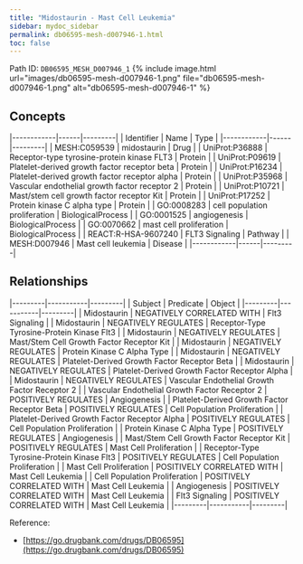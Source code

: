 ```yaml
---
title: "Midostaurin - Mast Cell Leukemia"
sidebar: mydoc_sidebar
permalink: db06595-mesh-d007946-1.html
toc: false 
---
```



Path ID: `DB06595_MESH_D007946_1`
{% include image.html url="images/db06595-mesh-d007946-1.png" file="db06595-mesh-d007946-1.png" alt="db06595-mesh-d007946-1" %}

## Concepts

|------------|------|---------|
| Identifier | Name | Type    |
|------------|------|---------|
| MESH:C059539 | midostaurin | Drug |
| UniProt:P36888 | Receptor-type tyrosine-protein kinase FLT3 | Protein |
| UniProt:P09619 | Platelet-derived growth factor receptor beta | Protein |
| UniProt:P16234 | Platelet-derived growth factor receptor alpha | Protein |
| UniProt:P35968 | Vascular endothelial growth factor receptor 2 | Protein |
| UniProt:P10721 | Mast/stem cell growth factor receptor Kit | Protein |
| UniProt:P17252 | Protein kinase C alpha type | Protein |
| GO:0008283 | cell population proliferation | BiologicalProcess |
| GO:0001525 | angiogenesis | BiologicalProcess |
| GO:0070662 | mast cell proliferation | BiologicalProcess |
| REACT:R-HSA-9607240 | FLT3 Signaling | Pathway |
| MESH:D007946 | Mast cell leukemia | Disease |
|------------|------|---------|

## Relationships

|---------|-----------|---------|
| Subject | Predicate | Object  |
|---------|-----------|---------|
| Midostaurin | NEGATIVELY CORRELATED WITH | Flt3 Signaling |
| Midostaurin | NEGATIVELY REGULATES | Receptor-Type Tyrosine-Protein Kinase Flt3 |
| Midostaurin | NEGATIVELY REGULATES | Mast/Stem Cell Growth Factor Receptor Kit |
| Midostaurin | NEGATIVELY REGULATES | Protein Kinase C Alpha Type |
| Midostaurin | NEGATIVELY REGULATES | Platelet-Derived Growth Factor Receptor Beta |
| Midostaurin | NEGATIVELY REGULATES | Platelet-Derived Growth Factor Receptor Alpha |
| Midostaurin | NEGATIVELY REGULATES | Vascular Endothelial Growth Factor Receptor 2 |
| Vascular Endothelial Growth Factor Receptor 2 | POSITIVELY REGULATES | Angiogenesis |
| Platelet-Derived Growth Factor Receptor Beta | POSITIVELY REGULATES | Cell Population Proliferation |
| Platelet-Derived Growth Factor Receptor Alpha | POSITIVELY REGULATES | Cell Population Proliferation |
| Protein Kinase C Alpha Type | POSITIVELY REGULATES | Angiogenesis |
| Mast/Stem Cell Growth Factor Receptor Kit | POSITIVELY REGULATES | Mast Cell Proliferation |
| Receptor-Type Tyrosine-Protein Kinase Flt3 | POSITIVELY REGULATES | Cell Population Proliferation |
| Mast Cell Proliferation | POSITIVELY CORRELATED WITH | Mast Cell Leukemia |
| Cell Population Proliferation | POSITIVELY CORRELATED WITH | Mast Cell Leukemia |
| Angiogenesis | POSITIVELY CORRELATED WITH | Mast Cell Leukemia |
| Flt3 Signaling | POSITIVELY CORRELATED WITH | Mast Cell Leukemia |
|---------|-----------|---------|

Reference: 
  - [https://go.drugbank.com/drugs/DB06595](https://go.drugbank.com/drugs/DB06595)
